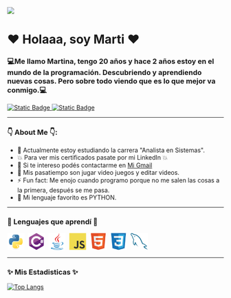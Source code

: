 <div id = "header" aling="center "  >
    <img src="https://media.giphy.com/media/Dh5q0sShxgp13DwrvG/giphy.gif" width="200">
    <h1 aling="center">
        ♥ Holaaa, soy Marti ♥
    </h1>
    <h3 aling="center">
        💻Me llamo Martina, tengo 20 años y hace 2 años estoy en 
        el mundo de la programación. Descubriendo y aprendiendo
        nuevas cosas. Pero sobre todo viendo que es lo que mejor 
        va conmigo.💻
    </h3>
</div>
<div id="links-cabecera" aling="center">
    <a href="https://www.linkedin.com/in/martina-ponce-de-leon/">
        <img alt="Static Badge" src="https://img.shields.io/badge/Marti%20Ponce-LinkedIn-blue">
    </a>   
    <a href="https://www.instagram.com/fxckmxrtxx/">
        <img alt="Static Badge" src="https://img.shields.io/badge/fxckmxrtxx-Instagram-pink" alt="Instagram link">
    </a>     
</div>

---

### 👇 About Me 👇:
- 🔭 Actualmente estoy estudiando la carrera "Analista en Sistemas".
- 💥 Para ver mis certificados pasate por mi LinkedIn 💥
- 💬 Si te intereso podés contactarme en [Mi Gmail](martiponcedeleon03@gmail.com)
- 🌱 Mis pasatiempo son jugar video juegos y editar videos.
- ⚡ Fun fact: Me enojo cuando programo porque no me salen las cosas a la primera, después se me pasa.
- 🎯 Mi lenguaje favorito es PYTHON.


---

<h3 aling="left"> 💫 Lenguajes que aprendí 💫</h3>
<div aling="center">
    <img src="https://github.com/devicons/devicon/blob/master/icons/python/python-original.svg" title="PYTHON" alt="PYTHON" width="40" height="40">&nbsp;
    <img src="https://github.com/devicons/devicon/blob/master/icons/csharp/csharp-original.svg" title="csharp" alt="csharp" width="40" height="40">&nbsp;
    <img src="https://github.com/devicons/devicon/blob/master/icons/java/java-original.svg" title="java" alt="java" width="40" height="40">&nbsp;  
    <img src="https://github.com/devicons/devicon/blob/master/icons/javascript/javascript-original.svg" title="javascript" alt="javascript" width="40" height="40">&nbsp;
    <img src="https://github.com/devicons/devicon/blob/master/icons/html5/html5-original.svg" title="HTML" alt="HTML5" width="40" height="40">&nbsp;
    <img src="https://github.com/devicons/devicon/blob/master/icons/css3/css3-original.svg" title="CSS3" alt="CSS3" width="40" height="40">&nbsp;
    <img src="https://github.com/devicons/devicon/blob/master/icons/mysql/mysql-original.svg" title="mysql" alt="mysql" width="40" height="40">&nbsp;
</div>

---
### ✨ Mis Estadisticas ✨

[![Top Langs](https://github-readme-stats.vercel.app/api/top-langs/?username=martiponce&layout=compact)](https://github.com/anuraghazra/github-readme-stats)
